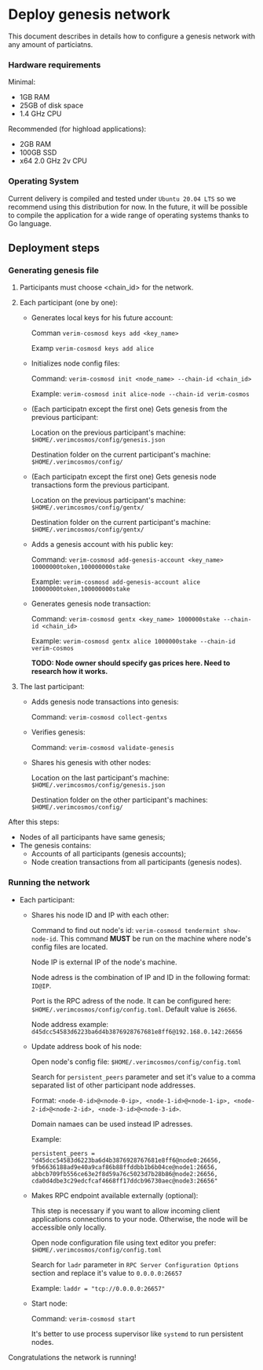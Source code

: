 # Deploy genesis network

This document describes in details how to configure a genesis network with any amount of particiatns.

### Hardware requirements

Minimal:
- 1GB RAM
- 25GB of disk space
- 1.4 GHz CPU

Recommended (for highload applications):
- 2GB RAM
- 100GB SSD
- x64 2.0 GHz 2v CPU

### Operating System

Current delivery is compiled and tested under `Ubuntu 20.04 LTS` so we recommend using this distribution for now. In the future, it will be possible to compile the application for a wide range of operating systems thanks to Go language.

## Deployment steps

### Generating genesis file

1. Participants must choose <chain_id> for the network.
2. Each participant (one by one):
    
    - Generates local keys for his future account:  
    
        Comman `verim-cosmosd keys add <key_name>`

        Examp `verim-cosmosd keys add alice`
    
    - Initializes node config files:
        
        Command: `verim-cosmosd init <node_name> --chain-id <chain_id>`
        
        Example: `verim-cosmosd init alice-node --chain-id verim-cosmos`
        
    - (Each participatn except the first one) Gets genesis from the previous participant:
        
        Location on the previous participant's machine: `$HOME/.verimcosmos/config/genesis.json`
        
        Destination folder on the current participant's machine: `$HOME/.verimcosmos/config/`
        
    - (Each participatn except the first one) Gets genesis node transactions form the previous participant.
        
        Location on the previous participant's machine: `$HOME/.verimcosmos/config/gentx/`
        
        Destination folder on the current participant's machine: `$HOME/.verimcosmos/config/gentx/`
                
    - Adds a genesis account with his public key:
        
        Command: `verim-cosmosd add-genesis-account <key_name> 10000000token,100000000stake`
        
        Example: `verim-cosmosd add-genesis-account alice 10000000token,100000000stake`
        
    - Generates genesis node transaction:
        
        Command: `verim-cosmosd gentx <key_name> 1000000stake --chain-id <chain_id>`
        
        Example: `verim-cosmosd gentx alice 1000000stake --chain-id verim-cosmos`
        
        **TODO: Node owner should specify gas prices here. Need to research how it works.**
        
3. The last participant:

    - Adds genesis node transactions into genesis:
        
        Command: `verim-cosmosd collect-gentxs`
        
    - Verifies genesis:
        
        Command: `verim-cosmosd validate-genesis`
        
    - Shares his genesis with other nodes:
        
        Location on the last participant's machine: `$HOME/.verimcosmos/config/genesis.json`
        
        Destination folder on the other participant's machines: `$HOME/.verimcosmos/config/`

After this steps:
- Nodes of all participants have same genesis;
- The genesis contains:
    - Accounts of all participants (genesis accounts);
    - Node creation transactions from all participants (genesis nodes).

### Running the network

- Each participant:

    - Shares his node ID and IP with each other:
        
        Command to find out node's id: `verim-cosmosd tendermint show-node-id`. This command **MUST** be run on the machine where node's config files are located.
        
        Node IP is external IP of the node's machine.
        
        Node adress is the combination of IP and ID in the following format: `ID@IP`.
        
        Port is the RPC adress of the node. It can be configured here: `$HOME/.verimcosmos/config/config.toml`. Default value is `26656`.
        
        Node address example: `d45dcc54583d6223ba6d4b3876928767681e8ff6@192.168.0.142:26656`
        
    - Update address book of his node:
        
        Open node's config file: `$HOME/.verimcosmos/config/config.toml`
        
        Search for `persistent_peers` parameter and set it's value to a comma separated list of other participant node addresses.
        
        Format: `<node-0-id>@<node-0-ip>, <node-1-id>@<node-1-ip>, <node-2-id>@<node-2-id>, <node-3-id>@<node-3-id>`.
        
        Domain namaes can be used instead IP adresses.
        
        Example:
        
        ```
        persistent_peers = "d45dcc54583d6223ba6d4b3876928767681e8ff6@node0:26656, 9fb6636188ad9e40a9caf86b88ffddbb1b6b04ce@node1:26656, abbcb709fb556ce63e2f8d59a76c5023d7b28b86@node2:26656, cda0d4dbe3c29edcfcaf4668ff17ddcb96730aec@node3:26656"
        ```
        
    - Makes RPC endpoint available externally (optional):
        
        This step is necessary if you want to allow incoming client applications connections to your node. Otherwise, the node will be accessible only locally. 
        
        Open node configuration file using text editor you prefer: `$HOME/.verimcosmos/config/config.toml`
        
        Search for `ladr` parameter in `RPC Server Configuration Options` section and replace it's value to `0.0.0.0:26657`
                
        Example: `laddr = "tcp://0.0.0.0:26657"`
        
    - Start node:
        
        Command: `verim-cosmosd start`
        
        It's better to use process supervisor like `systemd` to run persistent nodes.


Congratulations the network is running!
